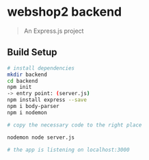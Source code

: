 # webshop2 backend

> An Express.js project

## Build Setup

``` bash
# install dependencies
mkdir backend
cd backend
npm init
-> entry point: (server.js)
npm install express --save
npm i body-parser
npm i nodemon

# copy the necessary code to the right place

nodemon node server.js

# the app is listening on localhost:3000
```
